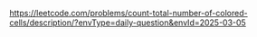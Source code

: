 https://leetcode.com/problems/count-total-number-of-colored-cells/description/?envType=daily-question&envId=2025-03-05
